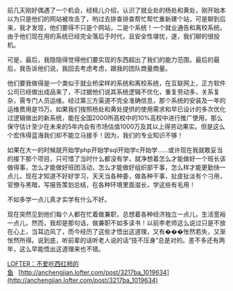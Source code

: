 前几天刚好偶遇了一个机会，经桃儿介绍，认识了就业处的杨处和黄处，刚开始本以为只是他们的网站被攻击了，哟过去排查排查帮忙帮忙重新建个站，可是聊到后来，我才发现，他们要得不只是个网站，二是个系统！一个就业通告和离校系统。由于他们现在用的系统已经完全落后于时代，且安全性堪忧，遂，我们聊的很投机。

可是，最后，我隐隐得觉得他们要实现的东西超出了我们的能力范围，最后的最后，我告诉他们说，我回去考虑考虑，跟我的团队商量商量。

他们要我做得是一个类似于就业桥梁样的系统和离校系统，在互联网上，正方软件公司已经做出成品来了，不过据他们说其系统逻辑不优化，重复劳动多，关系复杂，需专门人员运维。经过第三方渠道不完全准确信息，那个系统的安装及一年的运维费用是15万。如果我们按照杨处和黄处提供的使用需求和早已设计的多次优化过逻辑做出的新系统，能在全国2000所高校中的10%高校中进行推广使用，那么保守估计至少在未来的5年内会有市场估值1000万及其以上得劳动果实。但是这么个宏伟得蓝海我们却不能立马接手！因为，我们的专业知识不够！

如果在大一的时候就开始学php开始学sql开始学c开始学……或许现在我就敢妥当的接下那个项目，只可惜了当时什么都没有学，就净想着怎么才能做好一个班长该做得事，怎么才能做好班团活动，怎么才能做好组织部干事，怎么样才能更勤快一点儿，现在才知道不好好学习，天天当各种委，做各种干事，扯皮扯淡有个刁用，官僚与黑暗，写报告策划总结，在各种环境里面滋长，学这些有毛用！

不如多学一点儿真才实学有什么不好。

现在突然见到他们每个人都在忙着做兼职，总想着各种经济独立一点儿，生活宽裕一点儿，然而，我却是那句话，做兼职不如多读书！以前李老师这么说过只是不放在心上，当耳边风了，而今经历了这些才悟出这道理，又有���怅然若失，又渐怅然所得。说到底，听前辈的话听老人说的话“技不压身”总是对的。差不多还有两年，这么早能悟出这道理来也不错。

[LOFTER：不爱吃西红柿的鱼](http://anchengjian.lofter.com)&nbsp;&nbsp;&nbsp;[http://anchengjian.lofter.com/post/3217ba_1019634](http://anchengjian.lofter.com/post/3217ba_1019634)